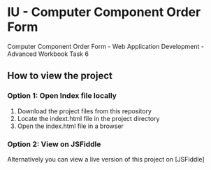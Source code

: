 # IU - Computer Component Order Form

Computer Component Order Form - Web Application Development - Advanced Workbook Task 6

## How to view the project

### Option 1: Open Index file locally

1. Download the project files from this repository
2. Locate the indext.html file in the project directory
3. Open the index.html file in a browser

### Option 2: View on JSFiddle

Alternatively you can view a live version of this project on [JSFiddle] 